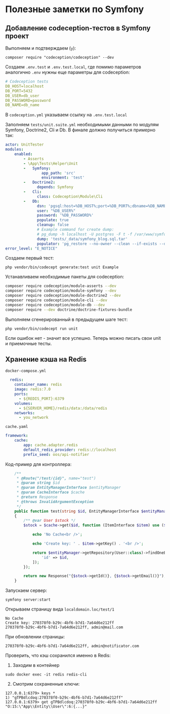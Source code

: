 
# Полезные заметки по Symfony

## Добавление codeception-тестов в Symfony проект

Выполняем и подтверждаем (`y`):

`composer require "codeception/codeception" --dev`

Создаем `.env.test` и `.env.test.local`, где помимо параметров аналогично `.env` нужны еще параметры для codeception:

```yaml
# Codeception tests
DB_HOST=localhost
DB_PORT=5432
DB_USER=db_user
DB_PASSWORD=password
DB_NAME=db_name
```

В `codeception.yml` указываем ссылку на `.env.test.local`

Заполняем `tests/unit.suite.yml` необходимыми данными по модулям Symfony, Doctrine2, Cli и Db. В финале должно
получиться примерно так:

```yaml
actor: UnitTester
modules:
    enabled:
        - Asserts
        - \App\Tests\Helper\Unit
        -   Symfony:
                app_path: 'src'
                environment: 'test'
        -   Doctrine2:
              depends: Symfony
        -   Cli:
              class: Codeception\Module\Cli
        -   Db:
              dsn: 'pgsql:host=%DB_HOST%;port=%DB_PORT%;dbname=%DB_NAME%'
              user: "%DB_USER%"
              password: '%DB_PASSWORD%'
              populate: true
              cleanup: false
              # Example command for create dump:
              # pg_dump -h localhost -U postgres -F t -f /var/www/symfony-blog.loc/tests/_data/symfony_blog.sql.tar symfony_blog --no-owner
              dump: 'tests/_data/symfony_blog.sql.tar'
              populator: 'pg_restore --no-owner --clean --if-exists --dbname $dbname --username $user --host $host --port=$port $dump'
error_level: "E_NOTICE"
```

Создаем первый тест:

`php vendor/bin/codecept generate:test unit Example`

Устанавливаем необходимые пакеты для codeception:
 
```bash
composer require codeception/module-asserts --dev
composer require codeception/module-symfony --dev
composer require codeception/module-doctrine2 --dev
composer require codeception/module-cli --dev
composer require codeception/module-db --dev
composer require --dev doctrine/doctrine-fixtures-bundle
```

Выполняем сгенерированный в предыдущем шаге тест:

`php vendor/bin/codecept run unit`

Если ошибок нет - значит все успешно. Теперь можно писать свои unit и приемочные тесты.

## Хранение кэша на Redis

`docker-compose.yml`

```yaml
  redis:
    container_name: redis
    image: redis:7.0
    ports:
      - ${REDIS_PORT}:6379
    volumes:
      - ${SERVER_HOME}/redis/data:/data/redis
    networks:
      - you_network
```

`cache.yaml`

```yaml
framework:
    cache:
        app: cache.adapter.redis
        default_redis_provider: redis://localhost
        prefix_seed: oos/api-notifier
```

Код-пример для контроллера:

```php
    /**
     * @Route("/test/{id}", name="test")
     * @param string $id
     * @param EntityManagerInterface $entityManager
     * @param CacheInterface $cache
     * @return Response
     * @throws InvalidArgumentException
     */
    public function test(string $id, EntityManagerInterface $entityManager, CacheInterface $cache): Response
    {
        /** @var User $stock */
        $stock = $cache->get($id, function (ItemInterface $item) use ($id, $entityManager) {

            echo 'No Cache<br />';

            echo 'Create key: ' . $item->getKey() . '<br />';

            return $entityManager->getRepository(User::class)->findOneBy([
                'id' => $id,
            ]);
        });

        return new Response("{$stock->getId()}, {$stock->getEmail()}");
    }
```

Запускаем сервер:

`symfony server:start`

Открываем страницу вида `localdomain.loc/test/1`

```
No Cache
Create key: 270378f0-b29c-4bf6-b7d1-7a64d6e212ff
270378f0-b29c-4bf6-b7d1-7a64d6e212ff, admin@mail.com
```

При обновлении страницы:

```
270378f0-b29c-4bf6-b7d1-7a64d6e212ff, admin@notificator.com
```

Проверить, что кэш сохранился именно в Redis:

1. Заходим в контейнер

`sudo docker exec -it redis redis-cli`

2. Смотрим сохраненные ключи:

```
127.0.0.1:6379> keys *
1) "gTPBdlcdoq:270378f0-b29c-4bf6-b7d1-7a64d6e212ff"
127.0.0.1:6379> get gTPBdlcdoq:270378f0-b29c-4bf6-b7d1-7a64d6e212ff
"O:15:\"App\\Entity\\User\":6:{...}"
```
